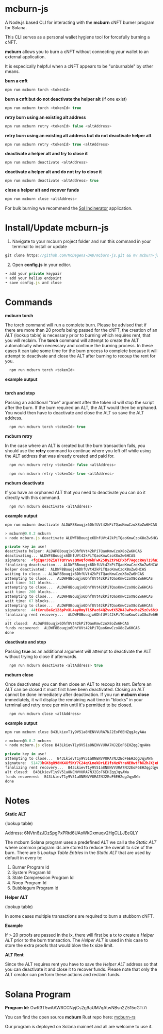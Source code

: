 # mcburn-js

A Node.js based CLI for interacting with the **mcburn** cNFT burner program for Solana.

This CLI serves as a personal wallet hygiene tool for forcefully burning a cNFT.

**mcburn** allows you to burn a cNFT without connecting your wallet to an external application.

It is especically helpful when a cNFT appears to be "unburnable" by other means.

**burn a cnft**
```javascript
npm run mcburn torch <tokenId>
```
**burn a cnft but do not deactivate the helper alt** (if one exist)
```javascript
npm run mcburn torch <tokenId> true
```
**retry burn using an existing alt address**
```javascript
npm run mcburn retry <tokenId> false <altAddress>
```
**retry burn using an existing alt address but do not deactivate helper alt**
```javascript
npm run mcburn retry <tokenId> true <altAddress>
```
**deactivate a helper alt and try to close it**
```javascript
npm run mcburn deactivate <altAddress>
```
**deactivate a helper alt and do not try to close it**
```javascript
npm run mcburn deactivate <altAddress> true
```
**close a helper alt and recover funds**
```javascript
npm run mcburn close <altAddress>
```

For bulk burning we recommend the [Sol Incinerator](https://sol-incinerator.com/) application.

# Install/Update mcburn-js

1. Navigate to your mcburn project folder and run this command in your terminal to install or update

```javascript
git clone https://github.com/McDegens-DAO/mcburn-js.git && mv mcburn-js/* . && npm install && npm run updater
```
2. Open **config.js** in your editor.
```javascript
• add your private keypair 
• add your helius endpoint
• save config.js and close
```

# Commands

**mcburn torch**

The torch command will run a complete burn. Please be advised that if there are more than 
20 proofs being passed for the cNFT, the creation of an ALT (lookup table) 
is necessary prior to burning which requires rent, that you will reclaim.
The **torch** command will attempt to create the ALT automatically when necessary 
and continue the burning process. In these cases it can take some time for the burn 
process to complete because it will attempt to deactivate and close the ALT after burning 
to recoup the rent for you. 
```javascript
  npm run mcburn torch <tokenId>
```

**example output**
```javascript

```

**torch and stop**

Passing an additional "true" argument after the token id will stop the script after the burn. 
If the burn required an ALT, the ALT would then be orphaned. You would then have to deactivate and close the ALT so save the ALT address.
```javascript
  npm run mcburn torch <tokenId> true
```



**mcburn retry**

In the case where an ALT is created but the burn transaction fails, you should use the **retry** command to continue where you left off while using the ALT address that was already created and paid for.
```javascript
  npm run mcburn retry <tokenId> false <altAddress>
```
```javascript
  npm run mcburn retry <tokenId> true <altAddress>
```

**mcburn deactivate**

If you have an orphaned ALT that you need to deactivate you can do it directly with this command.
```javascript
  npm run mcburn deactivate <altAddress>
```

**example output**
```javascript
npm run mcburn deactivate ALDWF8Bouqjx6DhfUVt42kPiTQaoKmwCzoX8oZw6HCAS

> mcburn@0.0.2 mcburn
> node mcburn.js deactivate ALDWF8Bouqjx6DhfUVt42kPiTQaoKmwCzoX8oZw6HCAS

private key in use!
deactivate helper: ALDWF8Bouqjx6DhfUVt42kPiTQaoKmwCzoX8oZw6HCAS
deactivating... ALDWF8Bouqjx6DhfUVt42kPiTQaoKmwCzoX8oZw6HCAS
signature:  4fgEqarJ8ZiuTTQYrwvsQMAQfoW6hFwK2SHyZtP6EFxbf7AgqcRAyT19hn15kZifVvWaceyccR2zeLvbdoC1yiKP
finalizing deactivation... ALDWF8Bouqjx6DhfUVt42kPiTQaoKmwCzoX8oZw6HCAS
helper deactivated:  ALDWF8Bouqjx6DhfUVt42kPiTQaoKmwCzoX8oZw6HCAS
waiting to close... ALDWF8Bouqjx6DhfUVt42kPiTQaoKmwCzoX8oZw6HCAS
attempting to close...  ALDWF8Bouqjx6DhfUVt42kPiTQaoKmwCzoX8oZw6HCAS
wait time: 341 blocks...
attempting to close...  ALDWF8Bouqjx6DhfUVt42kPiTQaoKmwCzoX8oZw6HCAS
wait time: 200 blocks...
attempting to close...  ALDWF8Bouqjx6DhfUVt42kPiTQaoKmwCzoX8oZw6HCAS
wait time: 67 blocks...
attempting to close...  ALDWF8Bouqjx6DhfUVt42kPiTQaoKmwCzoX8oZw6HCAS
signature:  44tCvruBeGz128pPvXL4ayHmyT1SPac64QZvwtX5ZK4JwPocheZ5zCv68iCMEd6StEbqosxiEvpvHufSfruEzEe
finalizing rent recovery...  ALDWF8Bouqjx6DhfUVt42kPiTQaoKmwCzoX8oZw6HCAS
...
alt closed:  ALDWF8Bouqjx6DhfUVt42kPiTQaoKmwCzoX8oZw6HCAS
funds recovered:  ALDWF8Bouqjx6DhfUVt42kPiTQaoKmwCzoX8oZw6HCAS
done
```

**deactivate and stop**

Passing **true** as an additional argument will attempt to deactivate the ALT without trying to close if afterwards.
```javascript
  npm run mcburn deactivate <altAddress> true
```

**mcburn close**

Once deactivated you can then close an ALT to recoup its rent. Before an ALT can be closed it must first have been deactivated. 
Closing an ALT cannot be done immediately after deactivation. If you run **mcburn close** immediately, it will display the remaining wait time 
in "blocks" in your terminal and retry once per min until it's permitted to be closed.
```javascript
  npm run mcburn close <altAddress>
```

**example output**
```javascript
npm run mcburn close B43LkievT1y9V51a8NENVVURA7NJ2EoF6EHZqgJqyAWa

> mcburn@0.0.2 mcburn
> node mcburn.js close B43LkievT1y9V51a8NENVVURA7NJ2EoF6EHZqgJqyAWa

private key in use!
attempting to close...  B43LkievT1y9V51a8NENVVURA7NJ2EoF6EHZqgJqyAWa
signature:  51473hGK8gR98NK4Xf5KY7C24qKLmekDrLE1fsNz6YraNEHwtFbX2hJXjeK3h14j7rgyxeBfGrbcp8JGEpSFWtRi
finalizing rent recovery...  B43LkievT1y9V51a8NENVVURA7NJ2EoF6EHZqgJqyAWa
alt closed:  B43LkievT1y9V51a8NENVVURA7NJ2EoF6EHZqgJqyAWa
funds recovered:  B43LkievT1y9V51a8NENVVURA7NJ2EoF6EHZqgJqyAWa
done
```



# Notes

**Static ALT**

(lookup table)

Address: 6NVtn6zJDzSpgPxPRtd6UAoWkDxmuqv2HgCLLJEeQLY

The mcburn Solana program uses a predefined ALT we call a the *Static ALT* where common program ids are stored to reduce the overall tx size of the burn. 
There are 5 *Lookup Table Entries* in the *Static ALT* that are used by default in every tx:

1. Burner Program Id
2. System Program Id
3. State Compression Program Id
4. Noop Program Id
5. Bubblegum Program Id

**Helper ALT**

(lookup table)

In some cases multiple transactions are required to burn a stubborn cNFT.

**Example**

If > 20 proofs are passed in the ix, there will first be a tx to create a *Helper ALT* prior to the burn transaction. The *Helper ALT* is used in this case to store the extra proofs that would blow the tx size limit.

**ALT Rent**

Since the ALT requires rent you have to save the *Helper ALT* address so that you can deactivate it and close it to recover funds. Please note that only the ALT creator can perform these actions and reclaim funds.

# Solana Program

**Program Id:** GwR3T5wAAWRCCNyjCs2g9aUM7qAtwNBsn2Z515oGTi7i

You can find the open source **mcburn** Rust repo here: [mcburn-rs](https://github.com/honeygrahams2/mcburn-rs)

Our program is deployed on Solana mainnet and all are welcome to use it.
